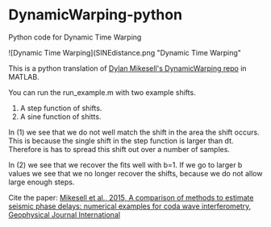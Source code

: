 # DynamicWarping-python

Python code for Dynamic Time Warping

![Dynamic Time Warping](SINEdistance.png "Dynamic Time Warping"

This is a python translation of [Dylan Mikesell's DynamicWarping repo](https://github.com/dylanmikesell/DynamicWarping) in MATLAB. 

You can run the run_example.m with two example shifts.
1) A step function of shifts.
2) A sine function of shitts.

In (1) we see that we do not well match the shift in the area the shift 
occurs. This is because the single shift in the step function is larger 
than dt. Therefore is has to spread this shift out over a number of samples.

In (2) we see that we recover the fits well with b=1. If we go to larger b 
values we see that we no longer recover the shifts, because we do not allow
large enough steps.

Cite the paper: [Mikesell et al., 2015, A comparison of methods to estimate seismic phase delays: numerical examples for coda wave interferometry, Geophysical Journal International](https://academic.oup.com/gji/article/202/1/347/587747)
